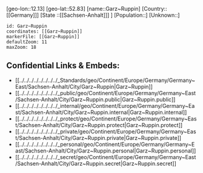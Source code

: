 ﻿---
location: [52.83,12.13]
mapzoom: [7,12] 
mapmarker: city 
type: City
tags:
- geo/City


SpocWebEntityId: 30369
isDeleted: false
confidential: public

---
[geo-lon::12.13]
[geo-lat::52.83]
[name::Garz~Ruppin]
[Country::[[Germany]]]
[State ::[[Sachsen-Anhalt]]] ]
[Population::]
[Unknown::]


```leaflet
id: Garz~Ruppin
coordinates: [[Garz~Ruppin]]
markerFile: [[Garz~Ruppin]]
defaultZoom: 11 
maxZoom: 18
```


## Confidential Links & Embeds: 
- [[../../../../../../../../_Standards/geo/Continent/Europe/Germany/Germany~East/Sachsen-Anhalt/City/Garz~Ruppin|Garz~Ruppin]] 
- [[../../../../../../../../_public/geo/Continent/Europe/Germany/Germany~East/Sachsen-Anhalt/City/Garz~Ruppin.public|Garz~Ruppin.public]] 
- [[../../../../../../../../_internal/geo/Continent/Europe/Germany/Germany~East/Sachsen-Anhalt/City/Garz~Ruppin.internal|Garz~Ruppin.internal]] 
- [[../../../../../../../../_protect/geo/Continent/Europe/Germany/Germany~East/Sachsen-Anhalt/City/Garz~Ruppin.protect|Garz~Ruppin.protect]] 
- [[../../../../../../../../_private/geo/Continent/Europe/Germany/Germany~East/Sachsen-Anhalt/City/Garz~Ruppin.private|Garz~Ruppin.private]] 
- [[../../../../../../../../_personal/geo/Continent/Europe/Germany/Germany~East/Sachsen-Anhalt/City/Garz~Ruppin.personal|Garz~Ruppin.personal]] 
- [[../../../../../../../../_secret/geo/Continent/Europe/Germany/Germany~East/Sachsen-Anhalt/City/Garz~Ruppin.secret|Garz~Ruppin.secret]] 
